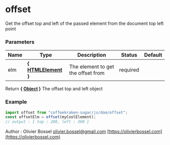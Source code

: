 # offset

Get the offset top and left of the passed element from the document top left point

### Parameters

| Name | Type                                                                             | Description                        | Status   | Default |
| ---- | -------------------------------------------------------------------------------- | ---------------------------------- | -------- | ------- |
| elm  | **{ [HTMLElement](https://developer.mozilla.org/fr/docs/Web/API/HTMLElement) }** | The element to get the offset from | required |

Return **{ [Object](https://developer.mozilla.org/fr/docs/Web/JavaScript/Reference/Objets_globaux/Object) }** The offset top and left object

### Example

```js
import offset from "coffeekraken-sugar/js/dom/offset";
const offsetElm = offset(myCoolElement);
// output : { top : 200, left : 300 }
```

Author : Olivier Bossel [olivier.bossel@gmail.com](mailto:olivier.bossel@gmail.com) [https://olivierbossel.com](https://olivierbossel.com)
